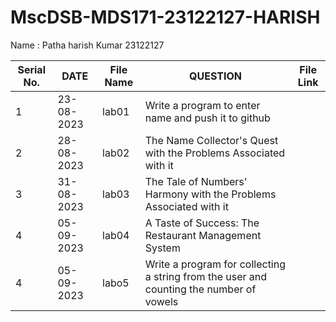 # MscDSB-MDS171-23122127-HARISH
Name : Patha harish Kumar
23122127




|Serial No.|    DATE     |  File Name       |                                     QUESTION                                               |                 File Link    |
|----------|------------ | -----------------|------------------------------------------------------------------------------------------- |------------------------------|
|   1      |  23-08-2023 |      lab01       |  Write a program to enter name and push it to github                                       |                              |
|   2      |  28-08-2023 |      lab02       |  The Name Collector's Quest with the Problems Associated with it                           |                              |
|   3      |  31-08-2023 |      lab03       |  The Tale of Numbers' Harmony with the Problems Associated with it                         |                              |
|   4      |  05-09-2023 |      lab04       | A Taste of Success: The Restaurant Management System                                       |                              |
|   4      |  05-09-2023 |      labo5       |  Write a program for collecting a string from the user and counting the number of vowels   |                              |



